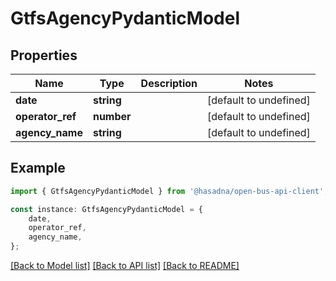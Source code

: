 # GtfsAgencyPydanticModel


## Properties

Name | Type | Description | Notes
------------ | ------------- | ------------- | -------------
**date** | **string** |  | [default to undefined]
**operator_ref** | **number** |  | [default to undefined]
**agency_name** | **string** |  | [default to undefined]

## Example

```typescript
import { GtfsAgencyPydanticModel } from '@hasadna/open-bus-api-client';

const instance: GtfsAgencyPydanticModel = {
    date,
    operator_ref,
    agency_name,
};
```

[[Back to Model list]](../README.md#documentation-for-models) [[Back to API list]](../README.md#documentation-for-api-endpoints) [[Back to README]](../README.md)
